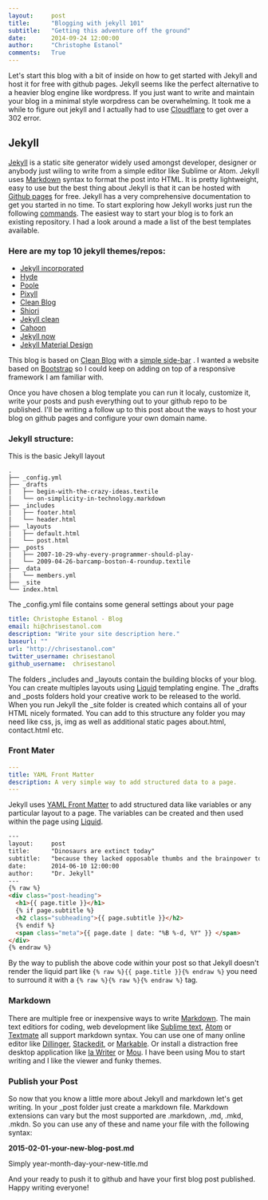 ```yaml
---
layout:     post
title:      "Blogging with jekyll 101"
subtitle:   "Getting this adventure off the ground"
date:       2014-09-24 12:00:00
author:     "Christophe Estanol"
comments:   True
---
```


Let's start this blog with a bit of inside on how to get started with Jekyll and host it for free with github pages. Jekyll seems like the perfect alternative to a heavier blog engine like wordpress. If you just want to write and maintain your blog in a minimal style worpdress can be overwhelming.
It took me a while to figure out jekyll and I actually had to use [Cloudflare](https://cloudflare.com/) to get over a 302 error.

## Jekyll

[Jekyll](http://Jekyllrb.com) is a static site generator widely used amongst developer, designer or anybody just wiling to write from a simple editor like Sublime or Atom. Jekyll uses [Markdown](http://daringfireball.net/projects/markdown/) syntax to format the post into HTML. It is pretty lightweight, easy to use but the best thing about Jekyll is that it can be hosted with [Github pages](https://pages.github.com/) for free.
Jekyll has a very comprehensive documentation to get you started in no time. To start exploring how Jekyll works
just run the following [commands](http://jekyllrb.com/docs/quickstart/).
The easiest way to start your blog is to fork an existing repository. I had a look around a made a list of the best templates available.

### Here are my top 10 jekyll themes/repos:

* [Jekyll incorporated](http://incorporated.sendtoinc.com/)
* [Hyde](http://andhyde.com/)
* [Poole](http://demo.getpoole.com/)
* [Pixyll](http://pixyll.com/)
* [Clean Blog](http://ironsummitmedia.github.io/startbootstrap-clean-blog-jekyll/)
* [Shiori](http://ellekasai.github.io/shiori/)
* [Jekyll clean](http://scotte.github.io/jekyll-clean/)
* [Cahoon](https://github.com/arnp/cahoon)
* [Jekyll now](http://www.jekyllnow.com/)
* [Jekyll Material Design](https://github.com/sentenza/jekyll-material-design)

This blog is based on [Clean Blog](http://ironsummitmedia.github.io/startbootstrap-clean-blog-jekyll/) with a [simple side-bar](http://ironsummitmedia.github.io/startbootstrap-simple-sidebar/) . I wanted a website based on [Bootstrap](http://getbootstrap.com) so I could keep on adding on top of a responsive framework I am familiar with.

Once you have chosen a blog template you can run it localy, customize it, write your posts and push everything out to your github repo to be published. I'll be writing a follow up to this post about the ways to host your blog on github pages and configure your own domain name.

### Jekyll structure:
This is the basic Jekyll layout

```
.
├── _config.yml
├── _drafts
|   ├── begin-with-the-crazy-ideas.textile
|   └── on-simplicity-in-technology.markdown
├── _includes
|   ├── footer.html
|   └── header.html
├── _layouts
|   ├── default.html
|   └── post.html
├── _posts
|   ├── 2007-10-29-why-every-programmer-should-play-
|   └── 2009-04-26-barcamp-boston-4-roundup.textile
├── _data
|   └── members.yml
├── _site
└── index.html

```
The _config.yml file contains some general settings about  your page

```yaml
title: Christophe Estanol - Blog
email: hi@chrisestanol.com
description: "Write your site description here."
baseurl: ""
url: "http://chrisestanol.com"
twitter_username: chrisestanol
github_username:  chrisestanol
```
The folders _includes and _layouts contain the building blocks of your blog. You can create multiples layouts using [Liquid](http://liquidmarkup.org/) templating engine. The _drafts and _posts folders hold your creative work to be released to the world.
When you run Jekyll the _site folder is created which contains all of your HTML nicely formated. You can add to this structure any folder you may need like css, js, img as well as additional static pages about.html, contact.html etc.

### Front Mater

```yaml
---
title: YAML Front Matter
description: A very simple way to add structured data to a page.
---
```
Jekyll uses [YAML Front Matter](http://jekyllrb.com/docs/frontmatter/) to add structured data like variables or any particular layout to a page. The variables can be created and then used within the page using [Liquid](http://liquidmarkup.org/).

```html
---
layout:     post
title:      "Dinosaurs are extinct today"
subtitle:   "because they lacked opposable thumbs and the brainpower to build a space program."
date:       2014-06-10 12:00:00
author:     "Dr. Jekyll"
---
{% raw %}
<div class="post-heading">
  <h1>{{ page.title }}</h1>
  {% if page.subtitle %}
  <h2 class="subheading">{{ page.subtitle }}</h2>
  {% endif %}
  <span class="meta">{{ page.date | date: "%B %-d, %Y" }} </span>
</div>
{% endraw %}

```
By the way to publish the above code within your post so that Jekyll doesn't render the liquid part like ``{% raw %}{{ page.title }}{% endraw %}`` you need to surround it with a `{% raw %}{% raw %}{% endraw %}` tag.

### Markdown

There are multiple free or inexpensive ways to write [Markdown](http://daringfireball.net/projects/markdown/). The main text editiors for coding, web development like [Sublime text](http://www.sublimetext.com/), [Atom](https://atom.io/) or [Textmate](http://macromates.com/) all support markdown syntax. You can use one of many online editor like [Dillinger](http://dillinger.io), [Stackedit](https://stackedit.io), or [Markable](http://markable.in/). Or install a distraction free desktop application like [Ia Writer](https://ia.net/writer/mac/) or [Mou](http://25.io/mou/). I have been using Mou to start writing and I like the viewer and funky themes.

### Publish your Post

So now that you know a little more about Jekyll and markdown let's get writing.
In your _post folder just create a markdown file. Markdown extensions can vary but the most supported are .markdown, .md, .mkd, .mkdn. So you can use any of these and name your file with the following syntax:

**2015-02-01-your-new-blog-post.md**

Simply year-month-day-your-new-title.md

And your ready to push it to github and have your first blog post published.
Happy writing everyone!










